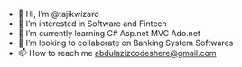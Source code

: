 - 👋 Hi, I’m @tajikwizard
- 👀 I’m interested in Software and Fintech
- 🌱 I’m currently learning C# Asp.net MVC Ado.net
- 💞️ I’m looking to collaborate on Banking System Softwares
- 📫 How to reach me abdulazizcodeshere@gmail.com

<!---
tajikwizard/tajikwizard is a ✨ special ✨ repository because its `README.md` (this file) appears on your GitHub profile.
You can click the Preview link to take a look at your changes.
--->
